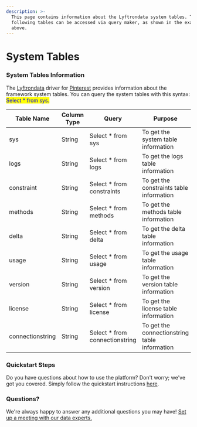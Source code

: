 ```yaml
---
description: >-
  This page contains information about the Lyftrondata system tables. The
  following tables can be accessed via query maker, as shown in the example
  above.
---
```


# System Tables

### System Tables Information

The [Lyftrondata](https://www.lyftrondata.com/) driver for [Pinterest](https://www.lyftrondata.com/integration/marketing-analytics/pinterest//) provides information about the framework system tables. You can query the system tables with this syntax: <mark style="color:blue;">Select \* from sys.</mark>

| Table Name       | Column Type | Query                           | Purpose                                       |
| ---------------- | ----------- | ------------------------------- | --------------------------------------------- |
| sys              | String      | Select \* from sys              | To get the system table information           |
| logs             | String      | Select \* from logs             | To get the logs table information             |
| constraint       | String      | Select \* from constraints      | To get the constraints table information      |
| methods          | String      | Select \* from methods          | To get the methods table information          |
| delta            | String      | Select \* from delta            | To get the delta table information            |
| usage            | String      | Select \* from usage            | To get the usage table information            |
| version          | String      | Select \* from version          | To get the version table information          |
| license          | String      | Select \* from license          | To get the license table information          |
| connectionstring | String      | Select \* from connectionstring | To get the connectionstring table information |

### Quickstart Steps

Do you have questions about how to use the platform? Don't worry; we've got you covered. Simply follow the quickstart instructions [here](../driver-framework/README.md).

### Questions? <a href="#questions" id="questions"></a>

We're always happy to answer any additional questions you may have! [Set up a meeting with our data experts.](https://www.lyftrondata.com/book-a-meeting/)

